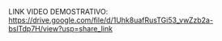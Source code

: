 LINK VIDEO DEMOSTRATIVO: https://drive.google.com/file/d/1Uhk8uafRusTGi53_vwZzb2a-bslTdp7H/view?usp=share_link 
